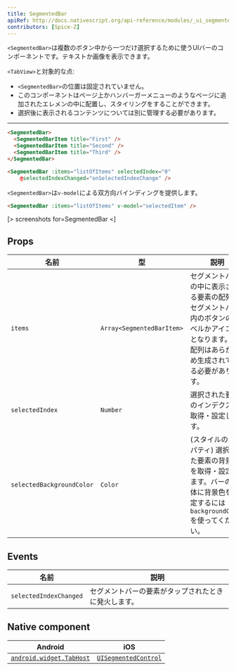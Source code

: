 ```yaml
---
title: SegmentedBar
apiRef: http://docs.nativescript.org/api-reference/modules/_ui_segmented_bar_.html
contributors: [Spice-Z]
---
```


`<SegmentedBar>`は複数のボタン中から一つだけ選択するために使うUIバーのコンポーネントです。テキストか画像を表示できます。

`<TabView>`と対象的な点:
* `<SegmentedBar>`の位置は固定されていません。
* このコンポーネントはページ上かハンバーガーメニューのようなページに追加されたエレメンの中に配置し、スタイリングをすることができます。
* 選択後に表示されるコンテンツについては別に管理する必要があります。

---
```html
<SegmentedBar>
  <SegmentedBarItem title="First" />
  <SegmentedBarItem title="Second" />
  <SegmentedBarItem title="Third" />
</SegmentedBar>
```

```html
<SegmentedBar :items="listOfItems" selectedIndex="0"
    @selectedIndexChanged="onSelectedIndexChange" />
```

`<SegmentedBar>`は`v-model`による双方向バインディングを提供します。

```html
<SegmentedBar :items="listOfItems" v-model="selectedItem" />
```

[> screenshots for=SegmentedBar <]

## Props

| 名前 | 型 | 説明 |
|------|------|-------------|
| `items` | `Array<SegmentedBarItem>` | セグメントバーの中に表示される要素の配列。セグメントバー内のボタンのラベルかアイコンとなります。<br/>配列はあらかじめ生成されている必要があります。
| `selectedIndex` | `Number` | 選択された要素のインデクスを取得・設定します。
| `selectedBackgroundColor` | `Color` | (スタイルのプロパティ) 選択された要素の背景色を取得・設定します。バーの全体に背景色を設定するには`backgroundColor`を使ってください。

## Events

| 名前 | 説明 |
|------|-------------|
| `selectedIndexChanged`| セグメントバーの要素がタップされたときに発火します。

## Native component

| Android | iOS |
|---------|-----|
| [`android.widget.TabHost`](https://developer.android.com/reference/android/widget/TabHost.html) | [`UISegmentedControl`](https://developer.apple.com/documentation/uikit/uisegmentedcontrol)

